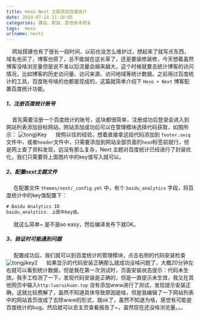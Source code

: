 ```yaml
---
title: Hexo Next 主题添加百度统计
date: 2019-07-14 21:10:05
categories: 建站、爬虫、其他技术相关
tags:  Hexo
urlname: next1
---
```


&nbsp;&nbsp;&nbsp;&nbsp;网站搭建也有了很长一段时间，以前也没怎么维护过，想起来了就写点东西，域名也买了，博客也搭了，总不能就在这长草了，还是要装修装修，今天想着虽然博客没啥浏览量但是说不准以后流量会越来越大，这个时候就要去统计博客的访问情况，比如博客的历史访问量、访问来源、访问地域等统计数据。之前用过百度统计的工具，百度账号啥的也都是现成的，这篇就简单介绍下 `Hexo + Next` 博客配置百度统计功能。<!--more-->

##### 1、注册百度统计账号
&nbsp;&nbsp;&nbsp;&nbsp;首先需要注册一个百度统计的账号，这块都很简单，注册成功后登录会进入到网站列表添加目标网站。网站添加成功后可以在管理模块选择代码获取，如图所示：
![tongjiKey](/uploads/tongjiKey.jpg)
&nbsp;&nbsp;&nbsp;&nbsp; 按照以往的经验，想着直接拿这段代码添加到 `footer.swig`文件中，或者`header`文件中，只需要添加到网站全部页面的`head`标签前就行，但是网上查了资料发现，远没有那么复杂，Next 主题对百度统计已经进行了封装优化，我们只需要将上面图片中的key值写入就可以。

##### 2、配置next主题文件
&nbsp;&nbsp;&nbsp;&nbsp; 在配置文件 `themes/next/_config.yml` 中，有个 `baidu_analytics` 字段，将百度统计中的key值配置下：
```js
# Baidu Analytics ID
baidu_analytics: 上图中key值。
```
&nbsp;&nbsp;&nbsp;&nbsp; 就这么简单~ 是不是so easy，然后编译发布下就OK。

##### 3、验证时可能遇到问题

&nbsp;&nbsp;&nbsp;&nbsp; 配置成功后，我们就可以到百度统计的管理模块，点击右侧的代码安装检查
![tongjikey2](/uploads/tongjikey2.jpg)
&nbsp;&nbsp;&nbsp;&nbsp; 如果显示的代码安装正确那么就成功没啥问题了，大概20分钟左右就可以看到统计数据，但是我在第一次测试时，页面安装状态提示：代码未生效。我手工检测了一下，发现代码安装是正确的，但是一直提示未生效，我又在其他网页中输入`http:luoruihuan.top` 没有添加www进行了测试，发现提示安装正确，这就比较费解了，虽然不知道具体导致原因是啥，但是我编辑了一下网站列表中的网站首页改成了去除www的形式，就ok了，虽然不知道为啥，感觉有可能是百度统计的bug。然后就可以去主页查看报告了~，虽然现在还没啥浏览量。。。






